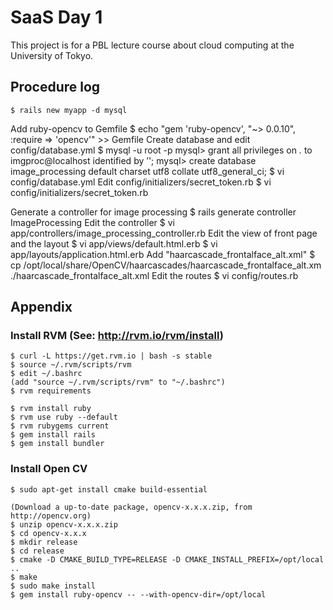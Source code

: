 # SaaS Day 1
This project is for a PBL lecture course about cloud computing at the University of Tokyo.


## Procedure log
    $ rails new myapp -d mysql
Add ruby-opencv to Gemfile
    $ echo "gem 'ruby-opencv', \"~> 0.0.10\", :require => 'opencv'" >> Gemfile
Create database and edit config/database.yml
    $ mysql -u root -p
    mysql> grant all privileges on *.* to imgproc@localhost identified by ’<SPECPASS>';
    mysql> create database image_processing default charset utf8 collate utf8_general_ci;
    $ vi config/database.yml
Edit config/initializers/secret_token.rb
    $ vi config/initializers/secret_token.rb

Generate a controller for image processing
    $ rails generate controller ImageProcessing 
Edit the controller
    $ vi app/controllers/image_processing_controller.rb
Edit the view of front page and the layout
    $ vi app/views/default.html.erb
    $ vi app/layouts/application.html.erb
Add "haarcascade_frontalface_alt.xml"
    $ cp /opt/local/share/OpenCV/haarcascades/haarcascade_frontalface_alt.xm ./haarcascade_frontalface_alt.xml
Edit the routes
    $ vi config/routes.rb

## Appendix
### Install RVM (See: http://rvm.io/rvm/install)
    $ curl -L https://get.rvm.io | bash -s stable
    $ source ~/.rvm/scripts/rvm
    $ edit ~/.bashrc
    (add "source ~/.rvm/scripts/rvm" to "~/.bashrc")
    $ rvm requirements

    $ rvm install ruby
    $ rvm use ruby --default
    $ rvm rubygems current
    $ gem install rails
    $ gem install bundler

### Install Open CV
    $ sudo apt-get install cmake build-essential

    (Download a up-to-date package, opencv-x.x.x.zip, from http://opencv.org)
    $ unzip opencv-x.x.x.zip
    $ cd opencv-x.x.x
    $ mkdir release
    $ cd release
    $ cmake -D CMAKE_BUILD_TYPE=RELEASE -D CMAKE_INSTALL_PREFIX=/opt/local ..
    $ make
    $ sudo make install
    $ gem install ruby-opencv -- --with-opencv-dir=/opt/local

